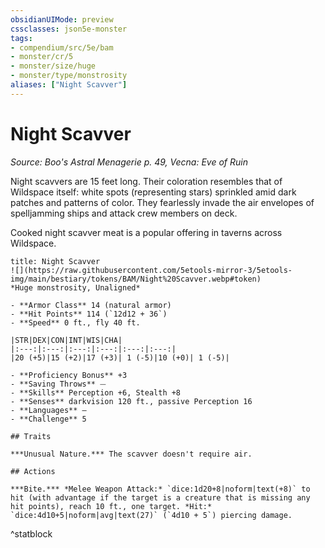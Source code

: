 ```yaml
---
obsidianUIMode: preview
cssclasses: json5e-monster
tags:
- compendium/src/5e/bam
- monster/cr/5
- monster/size/huge
- monster/type/monstrosity
aliases: ["Night Scavver"]
---
```

# Night Scavver
*Source: Boo's Astral Menagerie p. 49, Vecna: Eve of Ruin*  

Night scavvers are 15 feet long. Their coloration resembles that of Wildspace itself: white spots (representing stars) sprinkled amid dark patches and patterns of color. They fearlessly invade the air envelopes of spelljamming ships and attack crew members on deck.

Cooked night scavver meat is a popular offering in taverns across Wildspace.

```ad-statblock
title: Night Scavver
![](https://raw.githubusercontent.com/5etools-mirror-3/5etools-img/main/bestiary/tokens/BAM/Night%20Scavver.webp#token)
*Huge monstrosity, Unaligned*

- **Armor Class** 14 (natural armor)
- **Hit Points** 114 (`12d12 + 36`)
- **Speed** 0 ft., fly 40 ft.

|STR|DEX|CON|INT|WIS|CHA|
|:---:|:---:|:---:|:---:|:---:|:---:|
|20 (+5)|15 (+2)|17 (+3)| 1 (-5)|10 (+0)| 1 (-5)|

- **Proficiency Bonus** +3
- **Saving Throws** ⏤
- **Skills** Perception +6, Stealth +8
- **Senses** darkvision 120 ft., passive Perception 16
- **Languages** —
- **Challenge** 5

## Traits

***Unusual Nature.*** The scavver doesn't require air.

## Actions

***Bite.*** *Melee Weapon Attack:* `dice:1d20+8|noform|text(+8)` to hit (with advantage if the target is a creature that is missing any hit points), reach 10 ft., one target. *Hit:* `dice:4d10+5|noform|avg|text(27)` (`4d10 + 5`) piercing damage.
```
^statblock